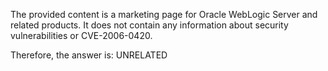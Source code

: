 The provided content is a marketing page for Oracle WebLogic Server and related products. It does not contain any information about security vulnerabilities or CVE-2006-0420.

Therefore, the answer is: UNRELATED